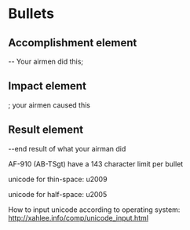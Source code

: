 Bullets
=======

Accomplishment element
----------------------

-- Your airmen did this;

Impact element
--------------

; your airmen caused this

Result element
--------------

--end result of what your airman did

AF-910 (AB-TSgt) have a 143 character limit per bullet

unicode for thin-space: u2009

unicode for half-space: u2005

How to input unicode according to operating system: http://xahlee.info/comp/unicode_input.html

